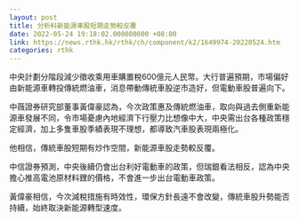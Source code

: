 ```yaml
---
layout: post
title: 分析料新能源車股短期走勢較反覆
date: 2022-05-24 19:18:02.000000000 +08:00
link: https://news.rthk.hk/rthk/ch/component/k2/1649974-20220524.htm
categories: rthk
---
```


中央計劃分階段減少徵收乘用車購置稅600億元人民幣。大行普遍預期，市場偏好由新能源車轉投傳統燃油車，消息帶動傳統車股逆市造好，但電動車股普遍向下。

中薇證券研究部董事黃偉豪認為，今次政策惠及傳統燃油車，取向與過去側重新能源車發展不同，令市場憂慮內地經濟下行壓力比想像中大，中央需出台各種政策穩定經濟，加上多隻車股季績表現不理想，都導致汽車股表現兩極化。

他相信，傳統車股短期有炒作空間，新能源車股走勢較反覆。

中信證券預測，中央後續仍會出台利好電動車的政策，但瑞銀看法相反，認為中央擔心推高電池原材料鋰的價格，不會進一步出台電動車政策。

黃偉豪相信，今次減稅措施有時效性，環保方針長遠不會改變，傳統車股升勢能否持續，始終取決新能源轉型速度。
